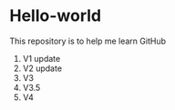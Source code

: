# Hello-world
This repository is to help me learn GitHub

1. V1 update
2. V2 update
3. V3
4. V3.5
5. V4
